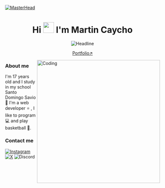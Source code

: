 
[![MasterHead](https://i.pinimg.com/originals/77/ca/a3/77caa32884d735d439ade45ba37feaf2.gif)](https://devfrann.netlify.app)
<h1 align="center">Hi <img src="https://media.giphy.com/media/hvRJCLFzcasrR4ia7z/giphy.gif" width="35"> I'm Martin Caycho </h1>
 
<div align=center>
        <img src="https://readme-typing-svg.herokuapp.com?color=%236FDA44&size=32&center=true&vCenter=true&width=600&height=50&lines=Web+Developer;Student;Freelancer;Enthusiast" alt="Headline" />
    </div>  
<p align="center"><a href="https://devfrann.netlify.app" target ='_blank'>Portfolio↗️</a></p>
<img align="right" alt="Coding" width="400" src="https://octodex.github.com/images/spidertocat.png">

<h3>About me</h3>

I'm 17 years old and I study in my school Santo Domingo Savio :blue_book:
I'm a web developer :star: , I like to program :computer: and play basketball :basketball:. 


<h3>Contact me</h2>

<a href="https://www.instagram.com/_mfrann/">![Instagram](https://img.shields.io/badge/mfrann-%23E4405F.svg?style=for-the-badge&logo=Instagram&logoColor=white)</a> <a href="https://x.com/_mfrann">![X](https://img.shields.io/badge/mfrann-%231DA1F2.svg?style=for-the-badge&logo=X&logoColor=white)</a>
</a> ![Discord](https://img.shields.io/badge/mfrann%238014-%237289DA.svg?style=for-the-badge&logo=discord&logoColor=white)
